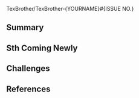 <!-- Linked issues -->
TexBrother/TexBrother-{YOURNAME}#{ISSUE NO.}
<!-- EXAMPLE ->
<!-- TexBrother/TexBrother-Hansol#1 -->

## Summary

## Sth Coming Newly
<!-- 새로 알게된 것은 무엇인지 -->

## Challenges
<!-- 가장 어려웠던 점은 무엇이었고 어떻게 해결했는지 -->

## References
<!-- 관련 자료가 있을 경우 첨부 및 링크 추가 -->
